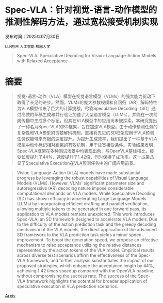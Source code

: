 # Spec-VLA：针对视觉-语言-动作模型的推测性解码方法，通过宽松接受机制实现

发布时间：2025年07月30日

`LLM应用` `人工智能` `机器人学`

> Spec-VLA: Speculative Decoding for Vision-Language-Action Models with Relaxed Acceptance

# 摘要

> 视觉-语言-动作（VLA）模型在视觉语言模型（VLMs）的强大能力驱动下取得了长足的进步。然而，VLMs的庞大参数规模和自回归（AR）解码特性为VLA模型带来了巨大的计算挑战。尽管Speculative Decoding（SD）通过高效的草稿生成和并行验证加速了大型语言模型（LLMs），并能在一次前向传播中生成多个标记，但其在VLA模型中的应用尚未被探索。本研究提出了一种名为Spec-VLA的SD框架，旨在加速VLA模型。由于动作预测任务的复杂性和VLA模型的贪婪解码机制，直接将先进的SD框架应用于VLA预测任务仅能带来有限的速度提升。为提升生成效率，我们提出了一种基于VLA模型中动作标记相对距离的有效机制，用于放宽接受条件。实验结果表明，Spec-VLA框架在多种测试场景中均表现出色，与OpenVLA基线相比，接受长度提升了44%，速度提升了1.42倍，同时保持了成功率。这一成果凸显了Speculative Execution在VLA预测任务中的广阔应用前景。

> Vision-Language-Action (VLA) models have made substantial progress by leveraging the robust capabilities of Visual Language Models (VLMs). However, VLMs' significant parameter size and autoregressive (AR) decoding nature impose considerable computational demands on VLA models. While Speculative Decoding (SD) has shown efficacy in accelerating Large Language Models (LLMs) by incorporating efficient drafting and parallel verification, allowing multiple tokens to be generated in one forward pass, its application to VLA models remains unexplored. This work introduces Spec-VLA, an SD framework designed to accelerate VLA models. Due to the difficulty of the action prediction task and the greedy decoding mechanism of the VLA models, the direct application of the advanced SD framework to the VLA prediction task yields a minor speed improvement. To boost the generation speed, we propose an effective mechanism to relax acceptance utilizing the relative distances represented by the action tokens of the VLA model. Empirical results across diverse test scenarios affirm the effectiveness of the Spec-VLA framework, and further analysis substantiates the impact of our proposed strategies, which enhance the acceptance length by 44%, achieving 1.42 times speedup compared with the OpenVLA baseline, without compromising the success rate. The success of the Spec-VLA framework highlights the potential for broader application of speculative execution in VLA prediction scenarios.

[Arxiv](https://arxiv.org/abs/2507.22424)